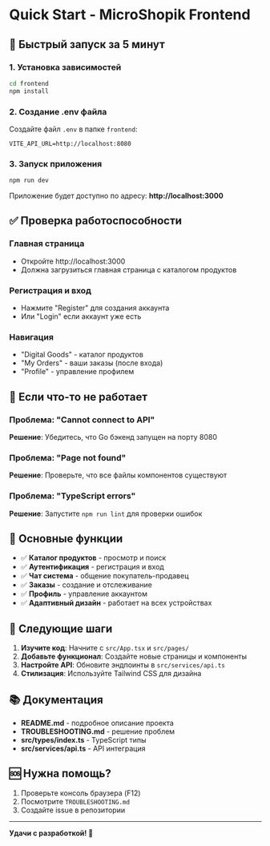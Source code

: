 # Quick Start - MicroShopik Frontend

## 🚀 Быстрый запуск за 5 минут

### 1. Установка зависимостей
```bash
cd frontend
npm install
```

### 2. Создание .env файла
Создайте файл `.env` в папке `frontend`:
```env
VITE_API_URL=http://localhost:8080
```

### 3. Запуск приложения
```bash
npm run dev
```

Приложение будет доступно по адресу: **http://localhost:3000**

## ✅ Проверка работоспособности

### Главная страница
- Откройте http://localhost:3000
- Должна загрузиться главная страница с каталогом продуктов

### Регистрация и вход
- Нажмите "Register" для создания аккаунта
- Или "Login" если аккаунт уже есть

### Навигация
- "Digital Goods" - каталог продуктов
- "My Orders" - ваши заказы (после входа)
- "Profile" - управление профилем

## 🔧 Если что-то не работает

### Проблема: "Cannot connect to API"
**Решение**: Убедитесь, что Go бэкенд запущен на порту 8080

### Проблема: "Page not found"
**Решение**: Проверьте, что все файлы компонентов существуют

### Проблема: "TypeScript errors"
**Решение**: Запустите `npm run lint` для проверки ошибок

## 📱 Основные функции

- ✅ **Каталог продуктов** - просмотр и поиск
- ✅ **Аутентификация** - регистрация и вход
- ✅ **Чат система** - общение покупатель-продавец
- ✅ **Заказы** - создание и отслеживание
- ✅ **Профиль** - управление аккаунтом
- ✅ **Адаптивный дизайн** - работает на всех устройствах

## 🎯 Следующие шаги

1. **Изучите код**: Начните с `src/App.tsx` и `src/pages/`
2. **Добавьте функционал**: Создайте новые страницы и компоненты
3. **Настройте API**: Обновите эндпоинты в `src/services/api.ts`
4. **Стилизация**: Используйте Tailwind CSS для дизайна

## 📚 Документация

- **README.md** - подробное описание проекта
- **TROUBLESHOOTING.md** - решение проблем
- **src/types/index.ts** - TypeScript типы
- **src/services/api.ts** - API интеграция

## 🆘 Нужна помощь?

1. Проверьте консоль браузера (F12)
2. Посмотрите `TROUBLESHOOTING.md`
3. Создайте issue в репозитории

---

**Удачи с разработкой! 🚀**
